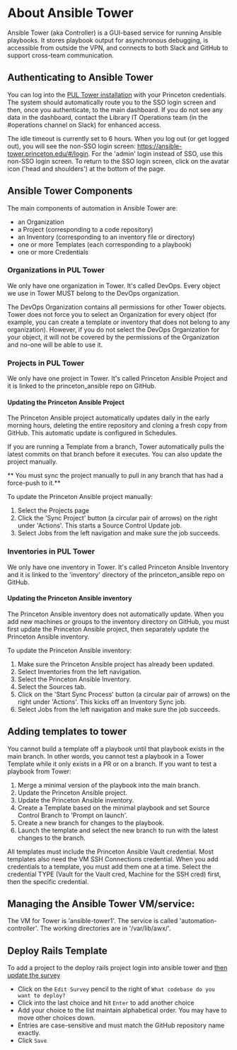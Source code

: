 # About Ansible Tower

Ansible Tower (aka Controller) is a GUI-based service for running Ansible playbooks. It stores playbook output for asynchronous debugging, is accessible from outside the VPN, and connects to both Slack and GitHub to support cross-team communication.

## Authenticating to Ansible Tower

You can log into the [PUL Tower installation](https://ansible-tower.princeton.edu) with your Princeton credentials. The system should automatically route you to the SSO login screen and then, once you authenticate, to the main dashboard. If you do not see any data in the dashboard, contact the Library IT Operations team (in the #operations channel on Slack) for enhanced access.

The idle timeout is currently set to 6 hours. When you log out (or get logged out), you will see the non-SSO login screen: https://ansible-tower.princeton.edu/#/login.  For the 'admin' login instead of SSO, use this non-SSO login screen. To return to the SSO login screen, click on the avatar icon ('head and shoulders') at the bottom of the page.

## Ansible Tower Components

The main components of automation in Ansible Tower are:
  - an Organization
  - a Project (corresponding to a code repository)
  - an Inventory (corresponding to an inventory file or directory)
  - one or more Templates (each corresponding to a playbook)
  - one or more Credentials

### Organizations in PUL Tower

We only have one organization in Tower. It's called DevOps. Every object we use in Tower MUST belong to the DevOps organization.

The DevOps Organization contains all permissions for other Tower objects. Tower does not force you to select an Organization for every object (for example, you can create a template or inventory that does not belong to any organization). However, if you do not select the DevOps Organization for your object, it will not be covered by the permissions of the Organization and no-one will be able to use it.

### Projects in PUL Tower

We only have one project in Tower. It's called Princeton Ansible Project and it is linked to the princeton_ansible repo on GitHub.

#### Updating the Princeton Ansible Project

The Princeton Ansible project automatically updates daily in the early morning hours, deleting the entire repository and cloning a fresh copy from GitHub. This automatic update is configured in Schedules.

If you are running a Template from a branch, Tower automatically pulls the latest commits on that branch before it executes. You can also update the project manually.

** You must sync the project manually to pull in any branch that has had a force-push to it.**

To update the Princeton Ansible project manually:
1. Select the Projects page
2. Click the 'Sync Project' button (a circular pair of arrows) on the right under 'Actions'. This starts a Source Control Update job.
3. Select Jobs from the left navigation and make sure the job succeeds.

### Inventories in PUL Tower

We only have one inventory in Tower. It's called Princeton Ansible Inventory and it is linked to the 'inventory' directory of the princeton_ansible repo on GitHub.

#### Updating the Princeton Ansible inventory

The Princeton Ansible inventory does not automatically update. When you add new machines or groups to the inventory directory on GitHub, you must first update the Princeton Ansible project, then separately update the Princeton Ansible inventory.

To update the Princeton Ansible inventory:
1. Make sure the Princeton Ansible project has already been updated.
2. Select Inventories from the left navigation.
3. Select the Princeton Ansible Inventory.
4. Select the Sources tab.
5. Click on the 'Start Sync Process' button (a circular pair of arrows) on the right under 'Actions'. This kicks off an Inventory Sync job.
6.  Select Jobs from the left navigation and make sure the job succeeds.

## Adding templates to tower

You cannot build a template off a playbook until that playbook exists in the main branch. In other words, you cannot test a playbook in a Tower Template while it only exists in a PR or on a branch. If you want to test a playbook from Tower:
1. Merge a minimal version of the playbook into the main branch.
2. Update the Princeton Ansible project.
3. Update the Princeton Ansible inventory.
4. Create a Template based on the minimal playbook and set Source Control Branch to 'Prompt on launch'.
5. Create a new branch for changes to the playbook.
6. Launch the template and select the new branch to run with the latest changes to the branch.

All templates must include the Princeton Ansible Vault credential. Most templates also need the VM SSH Connections credential. When you add credentials to a template, you must add them one at a time. Select the credential TYPE (Vault for the Vault cred, Machine for the SSH cred) first, then the specific credential.

## Managing the Ansible Tower VM/service:

The VM for Tower is 'ansible-tower1'.
The service is called 'automation-controller'.
The working directories are in '/var/lib/awx/'.

## Deploy Rails Template
  To add a project to the deploy rails project login into ansible tower and [then update the survey](https://ansible-tower.princeton.edu/#/templates/job_template/13/survey)
  * Click on the `Edit Survey` pencil to the right of `What codebase do you want to deploy?`
  * Click into the last choice and hit `Enter` to add another choice
  * Add your choice to the list maintain alphabetical order.  You may have to move other choices down.
  * Entries are case-sensitive and must match the GitHub repository name exactly.
  * Click `Save`
